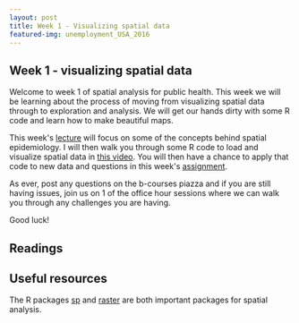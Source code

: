 ```yaml
---
layout: post
title: Week 1 - Visualizing spatial data
featured-img: unemployment_USA_2016
---
```


## Week 1 - visualizing spatial data

Welcome to week 1 of spatial analysis for public health. This week we will be learning about the process of moving from visualizing spatial data through to exploration and analysis. We will get our hands dirty with some R code and learn how to make beautiful maps.

This week's [lecture]() will focus on some of the concepts behind spatial epidemiology. I will then walk you through some R code to load and visualize spatial data in [this video](). You will then have a chance to apply that code to new data and questions in this week's [assignment]().

As ever, post any questions on the b-courses piazza and if you are still having issues, join us on 1 of the office hour sessions where we can walk you through any challenges you are having.

Good luck!

## Readings



## Useful resources

The R packages [sp][sp_cran] and [raster][raster_cran] are both important packages for spatial analysis.   

[raster_cran]: https://cran.r-project.org/web/packages/raster/index.html
[sp_cran]: https://cran.r-project.org/web/packages/sp/index.html